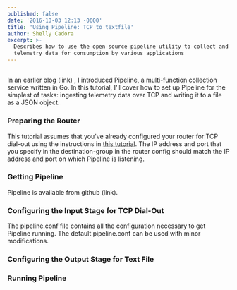 ```yaml
---
published: false
date: '2016-10-03 12:13 -0600'
title: 'Using Pipeline: TCP to textfile'
author: Shelly Cadora
excerpt: >-
  Describes how to use the open source pipeline utility to collect and transform
  telemetry data for consumption by various applications
---
```

## 
In an earlier blog (link) , I introduced Pipeline, a multi-function collection service written in Go.  In this tutorial, I'll cover how to set up Pipeline for the simplest of tasks:  ingesting telemetry data over TCP and writing it to a file as a JSON object.

### Preparing the Router
This tutorial assumes that you've already configured your router for TCP dial-out using the instructions in [this tutorial](https://xrdocs.github.io/telemetry/tutorials/2016-07-21-configuring-model-driven-telemetry-mdt/). The IP address and port that you specify in the destination-group in the router config should match the IP address and port on which Pipeline is listening.

### Getting Pipeline
Pipeline is available from github (link).  

### Configuring the Input Stage for TCP Dial-Out
The pipeline.conf file contains all the configuration necessary to get Pipeline running.  The default pipeline.conf can be used with minor modifications.

### Configuring the Output Stage for Text File

### Running Pipeline


